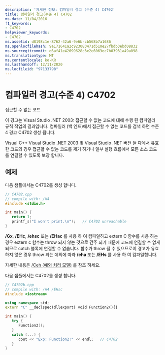```yaml
---
description: '자세한 정보: 컴파일러 경고 (수준 4) C4702'
title: 컴파일러 경고(수준 4) C4702
ms.date: 11/04/2016
f1_keywords:
- C4702
helpviewer_keywords:
- C4702
ms.assetid: d8198c1e-8762-42a6-9e6b-cb568b7a1686
ms.openlocfilehash: 9a171641a2c923083471d510e27fbdb3ebd08832
ms.sourcegitcommit: d6af41e42699628c3e2e6063ec7b03931a49a098
ms.translationtype: MT
ms.contentlocale: ko-KR
ms.lasthandoff: 12/11/2020
ms.locfileid: "97133798"
---
```

# <a name="compiler-warning-level-4-c4702"></a>컴파일러 경고(수준 4) C4702

접근할 수 없는 코드

이 경고는 Visual Studio .NET 2003: 접근할 수 없는 코드에 대해 수행 된 컴파일러 규칙 작업의 결과입니다. 컴파일러 (백 엔드)에서 접근할 수 없는 코드를 검색 하면 수준 4 경고 C4702 생성 됩니다.

Visual C++ Visual Studio .NET 2003 및 Visual Studio .NET 버전 둘 다에서 유효한 코드의 경우 접근할 수 없는 코드를 제거 하거나 일부 실행 흐름에서 모든 소스 코드를 연결할 수 있도록 보장 합니다.

## <a name="examples"></a>예제

다음 샘플에서는 C4702를 생성 합니다.

```cpp
// C4702.cpp
// compile with: /W4
#include <stdio.h>

int main() {
   return 1;
   printf_s("I won't print.\n");   // C4702 unreachable
}
```

**/Gx**, **/EHc**, **/ehsc** 또는 **/EHac** 를 사용 하 여 컴파일하고 extern C 함수를 사용 하는 경우 extern c 함수는 throw 되지 않는 것으로 간주 되기 때문에 코드에 연결할 수 없게 되므로 catch 블록에 연결할 수 없습니다.  함수가 throw 될 수 있으므로이 경고가 유효 하지 않은 경우 throw 되는 예외에 따라 **/eha** 또는 **/EHs** 를 사용 하 여 컴파일합니다.

자세한 내용은 [/Ceh (예외 처리 모델)](../../build/reference/eh-exception-handling-model.md) 를 참조 하세요.

다음 샘플에서는 C4702를 생성 합니다.

```cpp
// C4702b.cpp
// compile with: /W4 /EHsc
#include <iostream>

using namespace std;
extern "C" __declspec(dllexport) void Function2(){}

int main() {
   try {
      Function2();
   }
   catch (...) {
      cout << "Exp: Function2!" << endl;   // C4702
   }
}
```
